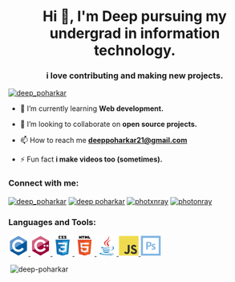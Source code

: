 <h1 align="center">Hi 👋, I'm Deep pursuing my undergrad in information technology.</h1>
<h3 align="center">i love contributing and making new projects.</h3>

<p align="left"> <a href="https://twitter.com/deep_poharkar" target="blank"><img src="https://img.shields.io/twitter/follow/deep_poharkar?logo=twitter&style=for-the-badge" alt="deep_poharkar" /></a> </p>

- 🌱 I’m currently learning **Web development.**

- 👯 I’m looking to collaborate on **open source projects.**

- 📫 How to reach me **deeppoharkar21@gmail.com**

- ⚡ Fun fact **i make videos too (sometimes).**

<h3 align="left">Connect with me:</h3>
<p align="left">
<a href="https://twitter.com/deep_poharkar" target="blank"><img align="center" src="https://raw.githubusercontent.com/rahuldkjain/github-profile-readme-generator/master/src/images/icons/Social/twitter.svg" alt="deep_poharkar" height="30" width="40" /></a>
<a href="https://linkedin.com/in/deep poharkar" target="blank"><img align="center" src="https://raw.githubusercontent.com/rahuldkjain/github-profile-readme-generator/master/src/images/icons/Social/linked-in-alt.svg" alt="deep poharkar" height="30" width="40" /></a>
<a href="https://instagram.com/photxnray" target="blank"><img align="center" src="https://raw.githubusercontent.com/rahuldkjain/github-profile-readme-generator/master/src/images/icons/Social/instagram.svg" alt="photxnray" height="30" width="40" /></a>
<a href="https://www.youtube.com/channel/UCj5psLsUZ6GxktoNLYe6v-g" target="blank"><img align="center" src="https://raw.githubusercontent.com/rahuldkjain/github-profile-readme-generator/master/src/images/icons/Social/youtube.svg" alt="photonray" height="30" width="40" /></a>
</p>

<h3 align="left">Languages and Tools:</h3>
<p align="left"> <a href="https://www.cprogramming.com/" target="_blank" rel="noreferrer"> <img src="https://raw.githubusercontent.com/devicons/devicon/master/icons/c/c-original.svg" alt="c" width="40" height="40"/> </a> <a href="https://www.w3schools.com/cpp/" target="_blank" rel="noreferrer"> <img src="https://raw.githubusercontent.com/devicons/devicon/master/icons/cplusplus/cplusplus-original.svg" alt="cplusplus" width="40" height="40"/> </a> <a href="https://www.w3schools.com/css/" target="_blank" rel="noreferrer"> <img src="https://raw.githubusercontent.com/devicons/devicon/master/icons/css3/css3-original-wordmark.svg" alt="css3" width="40" height="40"/> </a> <a href="https://www.w3.org/html/" target="_blank" rel="noreferrer"> <img src="https://raw.githubusercontent.com/devicons/devicon/master/icons/html5/html5-original-wordmark.svg" alt="html5" width="40" height="40"/> </a> <a href="https://www.java.com" target="_blank" rel="noreferrer"> <img src="https://raw.githubusercontent.com/devicons/devicon/master/icons/java/java-original.svg" alt="java" width="40" height="40"/> </a> <a href="https://developer.mozilla.org/en-US/docs/Web/JavaScript" target="_blank" rel="noreferrer"> <img src="https://raw.githubusercontent.com/devicons/devicon/master/icons/javascript/javascript-original.svg" alt="javascript" width="40" height="40"/> </a> <a href="https://www.photoshop.com/en" target="_blank" rel="noreferrer"> <img src="https://raw.githubusercontent.com/devicons/devicon/master/icons/photoshop/photoshop-line.svg" alt="photoshop" width="40" height="40"/> </a> </p>

<p>&nbsp;<img align="center" src="https://github-readme-stats.vercel.app/api?username=deep-poharkar&show_icons=true&locale=en" alt="deep-poharkar" /></p>
